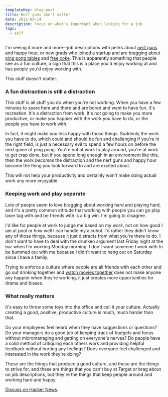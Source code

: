 ```yaml
---
templateKey: blog-post
title: Nerf guns don't matter
date: 2012-09-14
description: Focus on what's important when looking for a job.
tags:
  - self
---
```


I'm seeing it more and more--job descriptions with perks about [nerf guns](http://www.businessinsider.com/bliptv-office-tour-2011-3?op=1) and happy hour, or new grads who joined a startup and are bragging about [ping pong tables](http://www.linkedin.com/jobs/jobs-Senior-Android-Developer-3450473) and [free coke](http://www.linkedin.com/jobs/jobs-Director-Sales-3586917). This is apparently something that people see as a fun culture, a sign that this is a place you'd enjoy working at and has people you'd enjoy working with.

This stuff doesn't matter.

### A fun distraction is still a distraction

This stuff is all stuff you do when you're not working. When you have a few minutes to spare here and there and are bored and want to have fun. It's recreation. It's a distraction from work. It's not going to make you more productive, or make you happier with the work you have to do, or the people you have to work with.

In fact, it might make you less happy with those things. Suddenly the work you have to do, which could and should be fun and challenging if you're in the right field, is just a necessary evil to spend a few hours on before the next game of ping pong. You're not at work to play around, you're at work to get crap done, but if you spend long enough in an environment like this, then the work _becomes_ the distraction and the nerf guns and happy hour become the thing you look forward to and are excited about.

This will not help your productivity and certainly won't make doing actual work any more enjoyable.

### Keeping work and play separate

Lots of people seem to love bragging about working hard and playing hard, and it's a pretty common attitude that working with people you can go play laser tag with and be friends with is a big win. I'm going to disagree.

I'd like for people at work to judge me based on my _work_, not on how good I am at pool or how well I can handle my alcohol. I'd rather they didn't know any of those things, because it just distracts from what you're there to do. I don't want to have to deal with the drunken argument last Friday night at the bar when I'm working Monday morning. I don't want someone I work with to be bummed out with me because I didn't want to hang out on Saturday since I have a family.

Trying to enforce a culture where people are all friends with each other and go out drinking together and [watch movies together](https://drchrono.com/jobs) does not make anyone any happier when they're working, it just creates more opportunities for drama and biases.

### What really matters

It's easy to throw some toys into the office and call it your culture. Actually creating a good, positive, productive culture is much, much harder than that.

Do your employees feel heard when they have suggestions or questions? Do your managers do a good job of keeping track of budgets and focus without micromanaging and getting on everyone's nerves? Do people have a solid method of critiquing each others work and providing helpful feedback without hurting any feelings? Does everyone feel challenged and interested in the work they're doing?

These are the things that produce a good culture, and these are the things to strive for, and these are things that you can't buy at Target or brag about on job descriptions, but they're the things that keep people around and working hard and happy.

[Discuss on Hacker News](http://news.ycombinator.com/item?id=4511104).